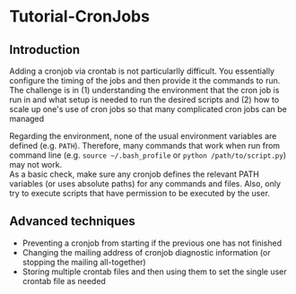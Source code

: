 # Tutorial-CronJobs

## Introduction
Adding a cronjob via crontab is not particularlly difficult. You essentially
configure the timing of the jobs and then provide it the commands to run. The
challenge is in (1) understanding the environment that the cron job is run in
and what setup is needed to run the desired scripts and (2) how to scale up
one's use of cron jobs so that many complicated cron jobs can be managed

Regarding the environment, none of the usual environment variables are defined
(e.g. `PATH`). Therefore, many commands that work when run from command line
(e.g. `source ~/.bash_profile` or `python /path/to/script.py`) may not work.  
As a basic check, make sure any cronjob defines the relevant PATH variables (or
uses absolute paths) for any commands and files. Also, only try to execute
scripts that have permission to be executed by the user.

## Advanced techniques
- Preventing a cronjob from starting if the previous one has not finished
- Changing the mailing address of cronjob diagnostic information (or stopping
  the mailing all-together) 
- Storing multiple crontab files and then using them to set the single user
  crontab file as needed

